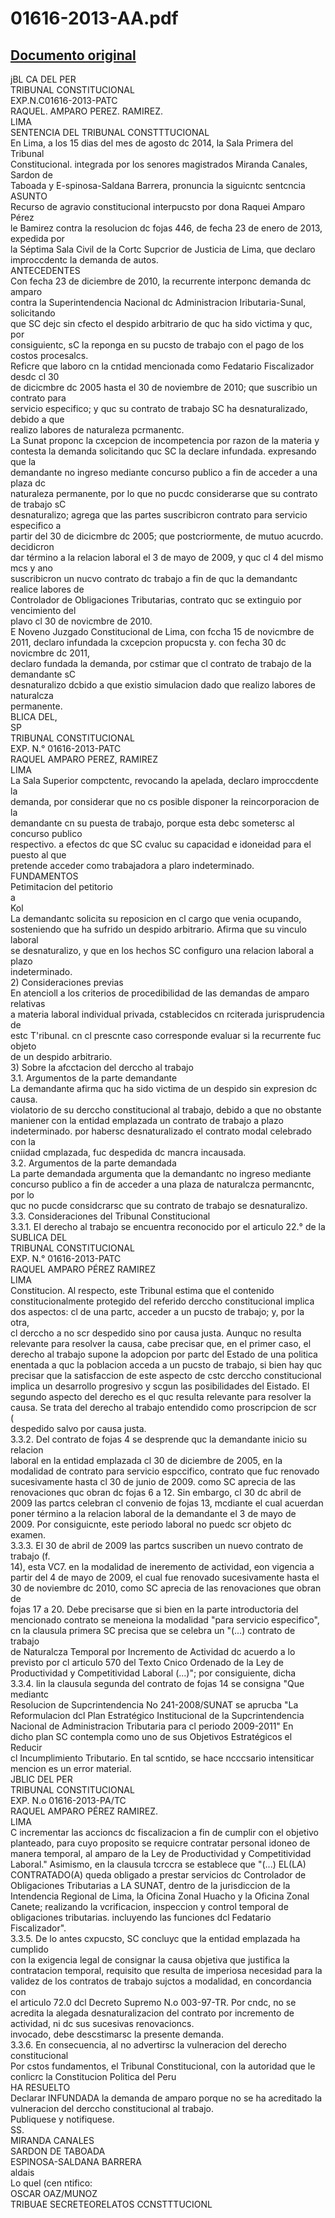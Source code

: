 
01616-2013-AA.pdf
=================
  
[Documento original](https://tc.gob.pe/jurisprudencia/2014/01616-2013-AA.pdf)  
---  
jBL CA DEL PER  
TRIBUNAL CONSTITUCIONAL  
EXP.N.C01616-2013-PATC  
RAQUEL. AMPARO PEREZ. RAMIREZ.  
LIMA  
SENTENCIA DEL TRIBUNAL CONSTTTUCIONAL  
En Lima, a los 15 dias del mes de agosto dc 2014, la Sala Primera del Tribunal  
Constitucional. integrada por los senores magistrados Miranda Canales, Sardon de  
Taboada y E-spinosa-Saldana Barrera, pronuncia la siguicntc sentcncia  
ASUNTO  
Recurso de agravio constitucional interpucsto por dona Raquei Amparo Pérez  
le Bamirez contra la resolucion dc fojas 446, de fecha 23 de enero de 2013, expedida por  
la Séptima Sala Civil de la Cortc Supcrior de Justicia de Lima, que declaro  
improccdentc la demanda de autos.  
ANTECEDENTES  
Con fecha 23 de diciembre de 2010, la recurrente interponc demanda dc amparo  
contra la Superintendencia Nacional dc Administracion Iributaria-Sunal, solicitando  
que SC dejc sin cfecto el despido arbitrario de quc ha sido victima y quc, por  
consiguientc, sC la reponga en su pucsto de trabajo con el pago de los costos procesalcs.  
Reficre que laboro cn la cntidad mencionada como Fedatario Fiscalizador desdc cl 30  
de dicicmbre dc 2005 hasta el 30 de noviembre de 2010; que suscribio un contrato para  
servicio especifico; y quc su contrato de trabajo SC ha desnaturalizado, debido a que  
realizo labores de naturaleza pcrmanentc.  
La Sunat proponc la cxcepcion de incompetencia por razon de la materia y  
contesta la demanda solicitando quc SC la declare infundada. expresando que la  
demandante no ingreso mediante concurso publico a fin de acceder a una plaza dc  
naturaleza permanente, por lo que no pucdc considerarse que su contrato de trabajo sC  
desnaturalizo; agrega que las partes suscribicron contrato para servicio especifico a  
partir del 30 de dicicmbre dc 2005; que postcriormente, de mutuo acucrdo. decidicron  
dar término a la relacion laboral el 3 de mayo de 2009, y quc cl 4 del mismo mcs y ano  
suscribicron un nucvo contrato dc trabajo a fin de quc la demandantc realice labores de  
Controlador de Obligaciones Tributarias, contrato quc se extinguio por vencimiento del  
plavo cl 30 de novicmbre de 2010.  
E Noveno Juzgado Constitucional de Lima, con fccha 15 de novicmbre de  
2011, declaro infundada la cxcepcion propucsta y. con fecha 30 dc novicmbre dc 2011,  
declaro fundada la demanda, por cstimar que cl contrato de trabajo de la demandante sC  
desnaturalizo dcbido a que existio simulacion dado que realizo labores de naturalcza  
permanente.  
BLICA DEL,  
SP  
TRIBUNAL CONSTITUCIONAL  
EXP. N.° 01616-2013-PATC  
RAQUEL AMPARO PEREZ, RAMIREZ  
LIMA  
La Sala Superior compctentc, revocando la apelada, declaro improccdente la  
demanda, por considerar que no cs posible disponer la reincorporacion de la  
demandante cn su puesta de trabajo, porque esta debc sometersc al concurso publico  
respectivo. a efectos dc que SC cvaluc su capacidad e idoneidad para el puesto al que  
pretende acceder como trabajadora a plaro indeterminado.  
FUNDAMENTOS  
Petimitacion del petitorio  
a  
Kol  
La demandantc solicita su reposicion en cl cargo que venia ocupando,  
sosteniendo que ha sufrido un despido arbitrario. Afirma que su vinculo laboral  
se desnaturalizo, y que en los hechos SC configuro una relacion laboral a plazo  
indeterminado.  
2) Consideraciones previas  
En atencioll a los criterios de procedibilidad de las demandas de amparo relativas  
a materia laboral individual privada, cstablecidos cn rciterada jurisprudencia de  
estc T'ribunal. cn cl prescnte caso corresponde evaluar si la recurrente fuc objeto  
de un despido arbitrario.  
3) Sobre la afcctacion del derccho al trabajo  
3.1. Argumentos de la parte demandante  
La demandante afirma quc ha sido victima de un despido sin expresion dc causa.  
violatorio de su derccho constitucional al trabajo, debido a que no obstante  
maniener con la entidad emplazada un contrato de trabajo a plazo  
indeterminado. por habersc desnaturalizado el contrato modal celebrado con la  
cniidad cmplazada, fuc despedida dc mancra incausada.  
3.2. Argumentos de la parte demandada  
La parte demandada argumenta que la demandantc no ingreso mediante  
concurso publico a fin de acceder a una plaza de naturalcza permancntc, por lo  
quc no pucde considcrarsc que su contrato de trabajo se desnaturalizo.  
3.3. Consideraciones del Tribunal Constitucional  
3.3.1. EI derecho al trabajo se encuentra reconocido por el articulo 22.° de la  
SUBLICA DEL  
TRIBUNAL CONSTITUCIONAL  
EXP. N.° 01616-2013-PATC  
RAQUEL AMPARO PÉREZ RAMIREZ  
LIMA  
Constitucion. Al respecto, este Tribunal estima que el contenido  
constitucionalmente protegido del referido derccho constitucional implica  
dos aspectos: cl de una partc, acceder a un pucsto de trabajo; y, por la otra,  
cl derccho a no scr despedido sino por causa justa. Aunquc no resulta  
relevante para resolver la causa, cabe precisar que, en el primer caso, el  
derecho al trabajo supone la adopcion por partc del Estado de una politica  
enentada a quc la poblacion acceda a un pucsto de trabajo, si bien hay quc  
precisar que la satisfaccion de este aspecto de cstc derccho constitucional  
implica un desarrollo progresivo y scgun las posibilidades del Eistado. El  
segundo aspecto del derecho es el quc resulta relevante para resolver la  
causa. Se trata del derecho al trabajo entendido como proscripcion de scr  
(  
despedido salvo por causa justa.  
3.3.2. Del contrato de fojas 4 se desprende quc la demandante inicio su relacion  
laboral en la entidad emplazada cl 30 de diciembre de 2005, en la  
modalidad de contrato para servicio espccifico, contrato que fuc renovado  
sucesivamente hasta cl 30 de junio de 2009. como SC aprecia de las  
renovaciones quc obran dc fojas 6 a 12. Sin embargo, cl 30 dc abril de  
2009 las partcs celebran cl convenio de fojas 13, mcdiante el cual acuerdan  
poner término a la relacion laboral de la demandante el 3 de mayo de  
2009. Por consiguicnte, este periodo laboral no puedc scr objeto dc  
examen.  
3.3.3. El 30 de abril de 2009 las partcs suscriben un nuevo contrato de trabajo (f.  
14), esta VC7. en la modalidad de ineremento de actividad, eon vigencia a  
partir del 4 de mayo de 2009, el cual fue renovado sucesivamente hasta el  
30 de noviembre dc 2010, como SC aprecia de las renovaciones que obran de  
fojas 17 a 20. Debe precisarse que si bien en la parte introductoria del  
mencionado contrato se meneiona la modalidad "para servicio especifico",  
cn la clausula primera SC precisa que se celebra un "(...) contrato de trabajo  
de Naturalcza Temporal por Incremento de Actividad dc acuerdo a lo  
previsto por cl articulo 570 del Texto Cnico Ordenado de la Ley de  
Productividad y Competitividad Laboral (...)"; por consiguiente, dicha  
3.3.4. lin la clausula segunda del contrato de fojas 14 se consigna "Que mediantc  
Resolucion de Supcrintendencia No 241-2008/SUNAT se aprucba "La  
Reformulacion dcl Plan Estratégico Institucional de la Supcrintendencia  
Nacional de Administracion Tributaria para cl periodo 2009-2011" En  
dicho plan SC contempla como uno de sus Objetivos Estratégicos el Reducir  
cl Incumplimiento Tributario. En tal scntido, se hace ncccsario intensiticar  
mencion es un error material.  
JBLIC DEL PER  
TRIBUNAL CONSTITUCIONAL  
EXP. N.o 01616-2013-PA/TC  
RAQUEL AMPARO PÉREZ RAMIREZ.  
LIMA  
C incrementar las accioncs dc fiscalizacion a fin de cumplir con el objetivo  
planteado, para cuyo proposito se requicre contratar personal idoneo de  
manera temporal, al amparo de la Ley de Productividad y Competitividad  
Laboral." Asimismo, en la clausula tcrccra se establece que "(...) EL(LA)  
CONTRATADO(A) queda obligado a prestar servicios dc Controlador de  
Obligaciones Tributarias a LA SUNAT, dentro de la jurisdiccion de la  
Intendencia Regional de Lima, la Oficina Zonal Huacho y la Oficina Zonal  
Canete; realizando la vcrificacion, inspeccion y control temporal de  
obligaciones tributarias. incluyendo las funciones dcl Fedatario  
Fiscalizador".  
3.3.5. De lo antes cxpucsto, SC concluyc que la entidad emplazada ha cumplido  
con la exigencia legal de consignar la causa objetiva que justifica la  
contratacion temporal, requisito que resulta de imperiosa necesidad para la  
validez de los contratos de trabajo sujctos a modalidad, en concordancia con  
el articulo 72.0 dcl Decreto Supremo N.o 003-97-TR. Por cndc, no se  
acredita la alegada desnaturalizacion del contrato por incremento de  
actividad, ni dc sus sucesivas renovacioncs.  
invocado, debe descstimarsc la presente demanda.  
3.3.6. En consecuencia, al no advertirsc la vulneracion del derecho constitucional  
Por cstos fundamentos, el Tribunal Constitucional, con la autoridad que le  
conlicrc la Constitucion Politica del Peru  
HA RESUELTO  
Declarar INFUNDADA la demanda de amparo porque no se ha acreditado la  
vulneracion del derccho constitucional al trabajo.  
Publiquese y notifiquese.  
SS.  
MIRANDA CANALES  
SARDON DE TABOADA  
ESPINOSA-SALDANA BARRERA  
aldais  
Lo quel (cen ntifico:  
OSCAR OAZ/MUNOZ  
TRIBUAE SECRETEORELATOS CCNSTTTUCIONL